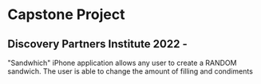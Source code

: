 # Capstone Project
## Discovery Partners Institute 2022 - 
 "Sandwhich" iPhone application allows any user to create a RANDOM sandwich. The user is able to change the amount of filling and condiments

